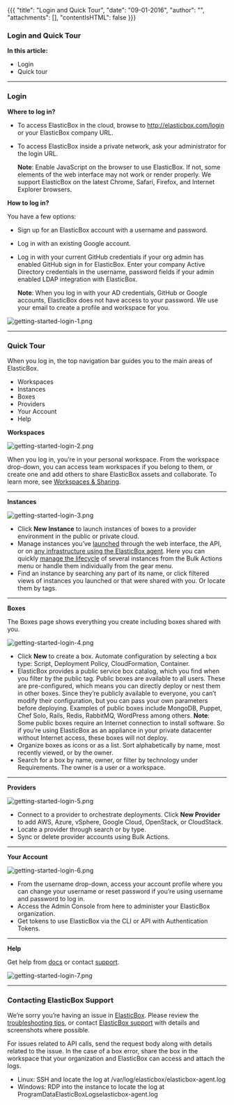 {{{
"title": "Login and Quick Tour",
"date": "09-01-2016",
"author": "",
"attachments": [],
"contentIsHTML": false
}}}

### Login and Quick Tour

**In this article:**

* Login
* Quick tour

___

### Login

**Where to log in?**

* To access ElasticBox in the cloud, browse to http://elasticbox.com/login or your ElasticBox company URL.
* To access ElasticBox inside a private network, ask your administrator for the login URL.

   **Note**: Enable JavaScript on the browser to use ElasticBox. If not, some elements of the web interface may not work or render properly. We support ElasticBox on the latest Chrome, Safari, Firefox, and Internet Explorer browsers.

**How to log in?**

You have a few options:

* Sign up for an ElasticBox account with a username and password.
* Log in with an existing Google account.
* Log in with your current GitHub credentials if your org admin has enabled GitHub sign in for ElasticBox.
Enter your company Active Directory credentials in the username, password fields if your admin enabled LDAP integration with ElasticBox.

   **Note**: When you log in with your AD credentials, GitHub or Google accounts, ElasticBox does not have access to your password. We use your email to create a profile and workspace for you.

![getting-started-login-1.png](../images/ElasticBox/getting-started-login-1.png)

___

### Quick Tour

When you log in, the top navigation bar guides you to the main areas of ElasticBox.

* Workspaces
* Instances
* Boxes
* Providers
* Your Account
* Help

**Workspaces**

![getting-started-login-2.png](../images/ElasticBox/getting-started-login-2.png)

When you log in, you’re in your personal workspace. From the workspace drop-down, you can access team workspaces if you belong to them, or create one and add others to share ElasticBox assets and collaborate. To learn more, see [Workspaces & Sharing](./workspaces-and-collaboration.md).

___

**Instances**

![getting-started-login-3.png](../images/ElasticBox/getting-started-login-3.png)

* Click **New Instance** to launch instances of boxes to a provider environment in the public or private cloud.
* Manage instances you’ve [launched](./deploying-managing-instances.md) through the web interface, the API, or on [any infrastructure using the ElasticBox agent](./deploying-on-anyinfra.md). Here you can quickly [manage the lifecycle](./deploying-managing-instances.md) of several instances from the Bulk Actions menu or handle them individually from the gear menu.
* Find an instance by searching any part of its name, or click filtered views of instances you launched or that were shared with you. Or locate them by tags.

___

**Boxes**

The Boxes page shows everything you create including boxes shared with you.

![getting-started-login-4.png](../images/ElasticBox/getting-started-login-4.png)

* Click **New** to create a box. Automate configuration by selecting a box type: Script, Deployment Policy, CloudFormation, Container.
* ElasticBox provides a public service box catalog, which you find when you filter by the public tag. Public boxes are available to all users. These are pre-configured, which means you can directly deploy or nest them in other boxes. Since they’re publicly available to everyone, you can’t modify their configuration, but you can pass your own parameters before deploying. Examples of public boxes include MongoDB, Puppet, Chef Solo, Rails, Redis, RabbitMQ, WordPress among others.
   **Note**: Some public boxes require an Internet connection to install software. So if you’re using ElasticBox as an appliance in your private datacenter without Internet access, these boxes will not deploy.
* Organize boxes as icons or as a list. Sort alphabetically by name, most recently viewed, or by the owner.
* Search for a box by name, owner, or filter by technology under Requirements. The owner is a user or a workspace.

___

**Providers**

![getting-started-login-5.png](../images/ElasticBox/getting-started-login-5.png)

* Connect to a provider to orchestrate deployments. Click **New Provider** to add AWS, Azure, vSphere, Google Cloud, OpenStack, or CloudStack.
* Locate a provider through search or by type.
* Sync or delete provider accounts using Bulk Actions.

___

**Your Account**

![getting-started-login-6.png](../images/ElasticBox/getting-started-login-6.png)

* From the username drop-down, access your account profile where you can change your username or reset password if you’re using username and password to log in.
* Access the Admin Console from here to administer your ElasticBox organization.
* Get tokens to use ElasticBox via the CLI or API with Authentication Tokens.

___

**Help**

Get help from [docs](./#1/) or contact [support](mailto:support@elasticbox.com).

![getting-started-login-7.png](../images/ElasticBox/getting-started-login-7.png)

___

### Contacting ElasticBox Support

We’re sorry you’re having an issue in [ElasticBox](//www.ctl.io/elasticbox/). Please review the [troubleshooting tips](./troubleshooting-tips/), or contact [ElasticBox support](mailto:support@elasticbox.com) with details and screenshots where possible.

For issues related to API calls, send the request body along with details related to the issue. In the case of a box error, share the box in the workspace that your organization and ElasticBox can access and attach the logs.
* Linux: SSH and locate the log at /var/log/elasticbox/elasticbox-agent.log
* Windows: RDP into the instance to locate the log at ProgramDataElasticBoxLogselasticbox-agent.log
